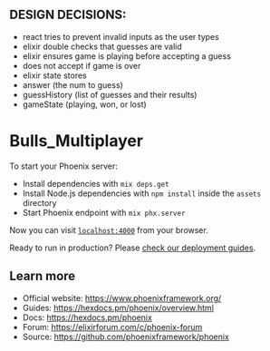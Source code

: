 ## DESIGN DECISIONS:

 - react tries to prevent invalid inputs as the user types
 - elixir double checks that guesses are valid
 - elixir ensures game is playing before accepting a guess 
  - does not accept if game is over
 - elixir state stores
  - answer (the num to guess)
  - guessHistory (list of guesses and their results)
  - gameState (playing, won, or lost)


# Bulls_Multiplayer

To start your Phoenix server:

  * Install dependencies with `mix deps.get`
  * Install Node.js dependencies with `npm install` inside the `assets` directory
  * Start Phoenix endpoint with `mix phx.server`

Now you can visit [`localhost:4000`](http://localhost:4000) from your browser.

Ready to run in production? Please [check our deployment guides](https://hexdocs.pm/phoenix/deployment.html).

## Learn more

  * Official website: https://www.phoenixframework.org/
  * Guides: https://hexdocs.pm/phoenix/overview.html
  * Docs: https://hexdocs.pm/phoenix
  * Forum: https://elixirforum.com/c/phoenix-forum
  * Source: https://github.com/phoenixframework/phoenix
